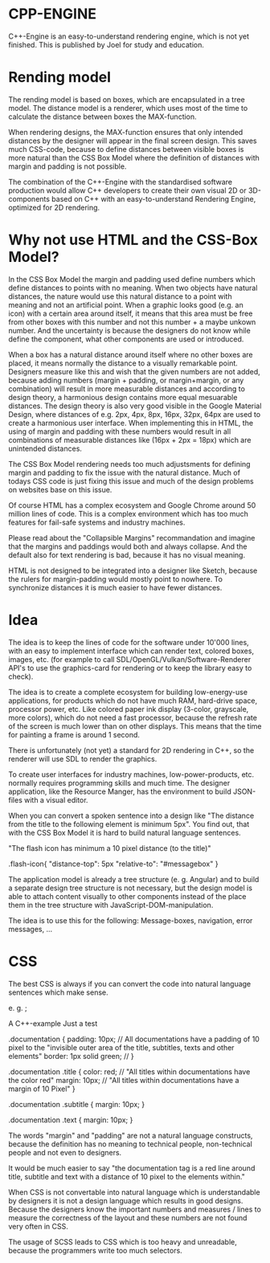 # CPP-ENGINE
C++-Engine is an easy-to-understand rendering engine, which is not yet finished. This is published by Joel for study and education.

# Rending model

The rending model is based on boxes, which are encapsulated in a tree model. The distance model is a renderer, which uses most of the time to calculate the distance between boxes the MAX-function. 

When rendering designs, the MAX-function ensures that only intended distances by the designer will appear in the final screen design. This saves much CSS-code, because to define distances between visible boxes is more natural than the CSS Box Model where the definition of distances with margin and padding is not possible.

The combination of the C++-Engine with the standardised software production would allow C++ developers to create their own visual 2D or 3D-components based on C++ with an easy-to-understand Rendering Engine, optimized for 2D rendering.

# Why not use HTML and the CSS-Box Model? 

In the CSS Box Model the margin and padding used define numbers which define distances to points with no meaning. When two objects have natural distances, the nature would use this natural distance to a point with meaning and not an artificial point. When a graphic looks good (e.g. an icon) with a certain area around itself, it means that this area must be free from other boxes with this number and not this number + a maybe unkown number. And the uncertainty is because the designers do not know while define the component, what other components are used or introduced. 

When a box has a natural distance around itself where no other boxes are placed, it means normally the distance to a visually remarkable point. Designers measure like this and wish that the given numbers are not added, because adding numbers (margin + padding, or margin+margin, or any combination) will result in more measurable distances and according to design theory, a harmonious design contains more equal mesuarable distances. The design theory is also very good visible in the Google Material Design, where distances of e.g. 2px, 4px, 8px, 16px, 32px, 64px are used to create a harmonious user interface. When implementing this in HTML, the using of margin and padding with these numbers would result in all combinations of measurable distances like (16px + 2px = 18px) which are unintended distances. 

The CSS Box Model rendering needs too much adjustsments for defining margin and padding to fix the issue with the natural distance. Much of todays CSS code is just fixing this issue and much of the design problems on websites base on this issue. 

Of course HTML has a complex ecosystem and Google Chrome around 50 million lines of code. This is a complex environment which has too much features for fail-safe systems and industry machines. 

Please read about the "Collapsible Margins" recommandation and imagine that the margins and paddings would both and always collapse. And the default also for text rendering is bad, because it has no visual meaning. 

HTML is not designed to be integrated into a designer like Sketch, because the rulers for margin-padding would mostly point to nowhere. To synchronize distances it is much easier to have fewer distances.  

# Idea

The idea is to keep the lines of code for the software under 10'000 lines, with an easy to implement interface which can render text, colored boxes, images, etc. (for example to call SDL/OpenGL/Vulkan/Software-Renderer API's to use the graphics-card for rendering or to keep the library easy to check).

The idea is to create a complete ecosystem for building low-energy-use applications, for products which do not have much RAM, hard-drive space, processor power, etc. Like colored paper ink display (3-color, grayscale, more colors), which do not need a fast processor, because the refresh rate of the screen is much lower than on other displays. This means that the time for painting a frame is around 1 second. 

There is unfortunately (not yet) a standard for 2D rendering in C++, so the renderer will use SDL to render the graphics.

To create user interfaces for industry machines, low-power-products, etc. normally requires programming skills and much time. The designer application, like the Resource Manger, has the environment to build JSON-files with a visual editor. 

When you can convert a spoken sentence into a design like "The distance from the title to the following element is minimum 5px". You find out, that with the CSS Box Model it is hard to build natural language sentences. 

"The flash icon has minimum a 10 pixel distance (to the title)" 

.flash-icon{
  "distance-top": 5px
  "relative-to": "#messagebox"
}

The application model is already a tree structure (e. g. Angular) and to build a separate design tree structure is not necessary, but the design model is able to attach content visually to other components instead of the place them in the tree structure with JavaScript-DOM-manipulation.

The idea is to use this for the following: Message-boxes, navigation, error messages, ...

# CSS

The best CSS is always if you can convert the code into natural language sentences which make sense.

e. g. ;

<documentation>
  <title>C++</title>
  <subtitle>A C++-example</subtitle>
  <text>Just a test</text>
  <image></image>
</documentation>

.documentation {
  padding: 10px; // All documentations have a padding of 10 pixel to the "invisible outer area of the title, subtitles, texts and other elements"
  border: 1px solid green; // 
}

.documentation .title {
  color: red; // "All titles within documentations have the color red"
  margin: 10px; // "All titles within documentations have a margin of 10 Pixel"
}

.documentation .subtitle {
  margin: 10px;
}

.documentation .text {
  margin: 10px;
}

The words "margin" and "padding" are not a natural language constructs, because the definition has no meaning to technical people, non-technical people and not even to designers. 

It would be much easier to say "the documentation tag is a red line around title, subtitle and text with a distance of 10 pixel to the elements within." 

When CSS is not convertable into natural language which is understandable by designers it is not a design language which results in good designs. Because the designers know the important numbers and measures / lines to measure the correctness of the layout and these numbers are not found very often in CSS. 

The usage of SCSS leads to CSS which is too heavy and unreadable, because the programmers write too much selectors. 
